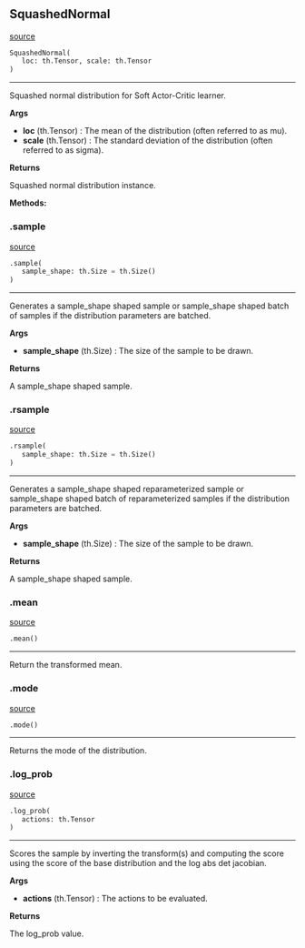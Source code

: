 #


## SquashedNormal
[source](https://github.com/RLE-Foundation/rllte/blob/main/rllte/xplore/distribution/squashed_normal.py/#L64)
```python 
SquashedNormal(
   loc: th.Tensor, scale: th.Tensor
)
```


---
Squashed normal distribution for Soft Actor-Critic learner.


**Args**

* **loc** (th.Tensor) : The mean of the distribution (often referred to as mu).
* **scale** (th.Tensor) : The standard deviation of the distribution (often referred to as sigma).


**Returns**

Squashed normal distribution instance.


**Methods:**


### .sample
[source](https://github.com/RLE-Foundation/rllte/blob/main/rllte/xplore/distribution/squashed_normal.py/#L85)
```python
.sample(
   sample_shape: th.Size = th.Size()
)
```

---
Generates a sample_shape shaped sample or sample_shape shaped
batch of samples if the distribution parameters are batched.


**Args**

* **sample_shape** (th.Size) : The size of the sample to be drawn.


**Returns**

A sample_shape shaped sample.

### .rsample
[source](https://github.com/RLE-Foundation/rllte/blob/main/rllte/xplore/distribution/squashed_normal.py/#L97)
```python
.rsample(
   sample_shape: th.Size = th.Size()
)
```

---
Generates a sample_shape shaped reparameterized sample or sample_shape shaped
batch of reparameterized samples if the distribution parameters are batched.


**Args**

* **sample_shape** (th.Size) : The size of the sample to be drawn.


**Returns**

A sample_shape shaped sample.

### .mean
[source](https://github.com/RLE-Foundation/rllte/blob/main/rllte/xplore/distribution/squashed_normal.py/#L110)
```python
.mean()
```

---
Return the transformed mean.

### .mode
[source](https://github.com/RLE-Foundation/rllte/blob/main/rllte/xplore/distribution/squashed_normal.py/#L118)
```python
.mode()
```

---
Returns the mode of the distribution.

### .log_prob
[source](https://github.com/RLE-Foundation/rllte/blob/main/rllte/xplore/distribution/squashed_normal.py/#L122)
```python
.log_prob(
   actions: th.Tensor
)
```

---
Scores the sample by inverting the transform(s) and computing the score using
the score of the base distribution and the log abs det jacobian.

**Args**

* **actions** (th.Tensor) : The actions to be evaluated.


**Returns**

The log_prob value.

